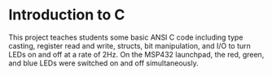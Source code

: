 # Introduction to C 
This project teaches students some basic ANSI C code including type casting, register read and write, structs, bit manipulation, and I/O to turn LEDs on and off at a rate of 2Hz. On the MSP432 launchpad, the red, green, and blue LEDs were switched on and off simultaneously.

